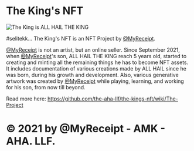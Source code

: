 # The King's NFT

![The King is ALL HAIL THE KING](https://user-images.githubusercontent.com/32818033/137781246-d7dbd4fb-4a98-4380-9a13-a1bc245a5f0c.jpg)

#selitekk... The King's NFT is an NFT Project by [@MyReceipt](https://linktr.ee/myreceipt).

[@MyReceipt](https://linktr.ee/myreceipt) is not an artist, but an online seller. Since September 2021, when [@MyReceipt](https://linktr.ee/myreceipt)'s son, ALL HAIL THE KING reach 5 years old, started to creating and minting all the remaining things he has to become NFT assets. It includes documentation of various creations made by ALL HAIL since he was born, during his growth and development. Also, various generative artwork was created by [@MyReceipt](https://linktr.ee/myreceipt) while playing, learning, and working for his son, from now till beyond.

Read more here:
https://github.com/the-aha-llf/the-kings-nft/wiki/The-Project

# © 2021 by @MyReceipt - AMK - AHA. LLF.

